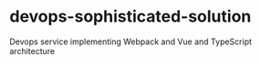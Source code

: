 # devops-sophisticated-solution
Devops service implementing Webpack and Vue and TypeScript architecture
